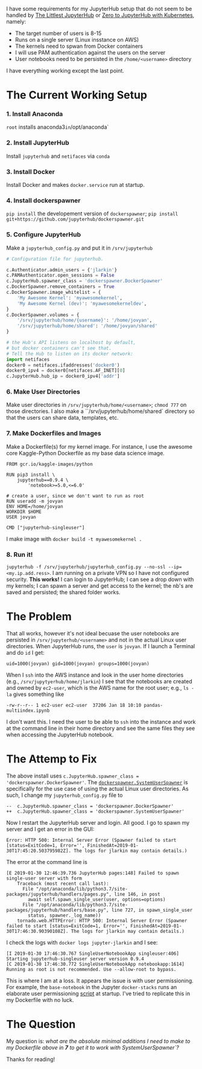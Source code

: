 I have some requirements for my JupyterHub setup that do not seem to be handled by [The Littlest JupyterHub]() or [Zero to JupyterHub with Kubernetes](), namely:

- The target number of users is 8-15 
- Runs on a single server (Linux insstance on AWS)
- The kernels need to spwan from Docker containers
- I will use PAM authentication against the users on the server
- User notebooks need to be persisted in the `/home/<username>` directory

I have everything working except the last point.

# The Current Working Setup

### 1. Install Anaconda
`root` installs anaconda3` in `/opt/anaconda`

### 2. Install JupyterHub
Install `jupyterhub` and `netifaces` via `conda`

### 3. Install Docker
Install Docker and makes `docker.service` run at startup.

### 4. Install dockerspawner
`pip install` the developement version of `dockerspawner`; `pip install git+https://github.com/jupyterhub/dockerspawner.git`

### 5. Configure JupyterHub
Make a `jupyterhub_config.py` and put it in `/srv/jupyterhub`

```python
# Configuration file for jupyterhub.

c.Authenticator.admin_users = {'jlarkin'}
c.PAMAuthenticator.open_sessions = False
c.JupyterHub.spawner_class = 'dockerspawner.DockerSpawner'
c.DockerSpawner.remove_containers = True
c.DockerSpawner.image_whitelist = {
    'My Awesome Kernel': 'myawesomekernel',
    'My Awesome Kernel (dev)': 'myawesomekerneldev',
}
c.DockerSpawner.volumes = {
    '/srv/jupyterhub/home/{username}': '/home/jovyan',
    '/srv/jupyterhub/home/shared': '/home/jovyan/shared'
}

# the Hub's API listens on localhost by default,
# but docker containers can't see that.
# Tell the Hub to listen on its docker network:
import netifaces
docker0 = netifaces.ifaddresses('docker0')
docker0_ipv4 = docker0[netifaces.AF_INET][0]
c.JupyterHub.hub_ip = docker0_ipv4['addr']
```


### 6. Make User Directories
Make user directories in `/srv/jupyterhub/home/<username>`; `chmod 777` on those directories. I also make a ``/srv/jupyterhub/home/shared` directory so that the users can share data, templates, etc.

### 7. Make Dockerfiles and Images
Make a Dockerfile(s) for my kernel image. For instance, I use the awesome core Kaggle-Python Dockerfile as my base data science image.

```
FROM gcr.io/kaggle-images/python

RUN pip3 install \
    jupyterhub==0.9.4 \
        'notebook>=5.0,<=6.0'

# create a user, since we don't want to run as root
RUN useradd -m jovyan
ENV HOME=/home/jovyan
WORKDIR $HOME
USER jovyan

CMD ["jupyterhub-singleuser"]
```

I make image with `docker build -t myawesomekernel .`


### 8. Run it!

`jupyterhub -f /srv/jupyterhub/jupyterhub_config.py --no-ssl --ip=<my.ip.add.ress>`.
I am running on a private VPN so I have not configured security. **This works!** I can login to JupyterHub; I can see a drop down with my kernels; I can spawn a server and get access to the kernel; the nb's are saved and persisted; the shared folder works.



# The Problem

That all works, however it's not ideal becuase the user notebooks are persisted in `/srv/jupyterhub/<username>` and not in the actual Linux user directories. When JupyterHub runs, the `user` is `jovyan`. If I launch a Terminal and do `id` I get:

```
uid=1000(jovyan) gid=1000(jovyan) groups=1000(jovyan)
```

When I `ssh` into the AWS instance and look in the user home directories (e.g., `/srv/jupytyerhub/home/jlarkin`) I see that the notebooks are created and owned by `ec2-user`, which is the AWS name for the root user; e.g., `ls -la` gives something like

```
-rw-r--r-- 1 ec2-user ec2-user  37206 Jan 18 10:10 pandas-multiindex.ipynb
```


I don't want this. I need the user to be able to `ssh` into the instance and work at the command line in their home directory and see the same files they see when accessing the JupyterHub notebook. 


# The Attemp to Fix

The above install uses `c.JupyterHub.spawner_class = 'dockerspawner.DockerSpawner'`. The [`dockerspawner.SystemUserSpawner`](https://github.com/jupyterhub/dockerspawner#systemuserspawner) is specifically for the use case of using the actual Linux user directories. As such, I change my `jupyterhub_config.py` file to

```
--  c.JupyterHub.spawner_class = 'dockerspawner.DockerSpawner'
++  c.JupyterHub.spawner_class = 'dockerspawner.SystemUserSpawner'
```

Now I restart the JupyterHub server and login. All good. I go to spawn my server and I get an error in the GUI:

```
Error: HTTP 500: Internal Server Error (Spawner failed to start [status=ExitCode=1, Error='', FinishedAt=2019-01-30T17:45:20.503795982Z]. The logs for jlarkin may contain details.)
```

The error at the command line is

```
[E 2019-01-30 12:46:39.736 JupyterHub pages:148] Failed to spawn single-user server with form
    Traceback (most recent call last):
      File "/opt/anaconda/lib/python3.7/site-packages/jupyterhub/handlers/pages.py", line 146, in post
        await self.spawn_single_user(user, options=options)
      File "/opt/anaconda/lib/python3.7/site-packages/jupyterhub/handlers/base.py", line 727, in spawn_single_user
        status, spawner._log_name))
    tornado.web.HTTPError: HTTP 500: Internal Server Error (Spawner failed to start [status=ExitCode=1, Error='', FinishedAt=2019-01-30T17:46:30.90390108Z]. The logs for jlarkin may contain details.)
```

I check the logs with `docker logs jupyter-jlarkin` and I see:

```
[I 2019-01-30 17:46:30.767 SingleUserNotebookApp singleuser:406] Starting jupyterhub-singleuser server version 0.9.4
[C 2019-01-30 17:46:30.772 SingleUserNotebookApp notebookapp:1614] Running as root is not recommended. Use --allow-root to bypass.
```

This is where I am at a loss. It appears the issue is with user permissioning. For example, the `base-notebook` in the Jupyter `docker-stacks` runs an elaborate user permissioning [script](https://github.com/jupyter/docker-stacks/blob/6fa9a4a1f0e5c8b00825ed43dbefaf445118d650/base-notebook/start.sh) at startup. I've tried to replicate this in my Dockerfile with no luck. 

# The Question

My question is: *what are the absolute minimal additions I need to make to my Dockerfile above in **7** to get it to work with SystemUserSpawner`?*

Thanks for reading!

